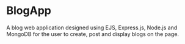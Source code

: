 # BlogApp

A blog web application designed using EJS, Express.js, Node.js and MongoDB for the user to create, post and display blogs on the page.
